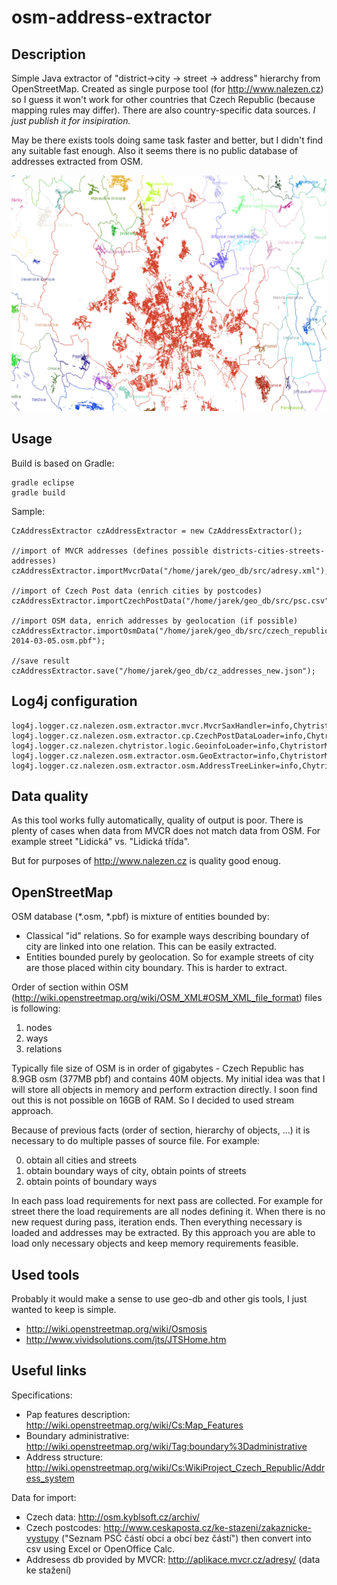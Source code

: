 # osm-address-extractor

## Description

Simple Java extractor of "district->city -> street -> address" hierarchy from OpenStreetMap. Created as single purpose tool (for http://www.nalezen.cz) so I guess it won't work for other countries that Czech Republic (because mapping rules may differ). There are also country-specific data sources. *I just publish it for insipiration.*

May be there exists tools doing same task faster and better, but I didn't find any suitable fast enough. Also it seems there is no public database of addresses extracted from OSM.

![Sample visualization](/sample_vis.png "Sample visualization")

## Usage

Build is based on Gradle:
```
gradle eclipse
gradle build
```

Sample:

```
CzAddressExtractor czAddressExtractor = new CzAddressExtractor();

//import of MVCR addresses (defines possible districts-cities-streets-addresses)
czAddressExtractor.importMvcrData("/home/jarek/geo_db/src/adresy.xml");
		
//import of Czech Post data (enrich cities by postcodes)
czAddressExtractor.importCzechPostData("/home/jarek/geo_db/src/psc.csv");
		
//import OSM data, enrich addresses by geolocation (if possible)
czAddressExtractor.importOsmData("/home/jarek/geo_db/src/czech_republic-2014-03-05.osm.pbf");
		
//save result
czAddressExtractor.save("/home/jarek/geo_db/cz_addresses_new.json");

```
## Log4j configuration

```
log4j.logger.cz.nalezen.osm.extractor.mvcr.MvcrSaxHandler=info,ChytristorMain
log4j.logger.cz.nalezen.osm.extractor.cp.CzechPostDataLoader=info,ChytristorMain
log4j.logger.cz.nalezen.chytristor.logic.GeoinfoLoader=info,ChytristorMain
log4j.logger.cz.nalezen.osm.extractor.osm.GeoExtractor=info,ChytristorMain
log4j.logger.cz.nalezen.osm.extractor.osm.AddressTreeLinker=info,ChytristorMain
```

## Data quality

As this tool works fully automatically, quality of output is poor. There is plenty of cases when data from MVCR does not match data from OSM. For example street "Lidická" vs. "Lidická třída".

But for purposes of http://www.nalezen.cz is quality good enoug.


## OpenStreetMap

OSM database (*.osm, *.pbf) is mixture of entities bounded by:
* Classical "id" relations. So for example ways describing boundary of city are linked into one relation. This can be easily extracted.
* Entities bounded purely by geolocation. So for example streets of city are those placed within city boundary. This is harder to extract.

Order of section within OSM (http://wiki.openstreetmap.org/wiki/OSM_XML#OSM_XML_file_format) files is following:

1. nodes
2. ways
3. relations

Typically file size of OSM is in order of gigabytes - Czech Republic has 8.9GB osm (377MB pbf) and contains 40M objects. My initial idea was that I will store all objects in memory and perform extraction directly. I soon find out this is not possible on 16GB of RAM. So I decided to used stream approach.

Because of previous facts (order of section, hierarchy of objects, ...) it is necessary to do multiple passes of source file. For example:

0. obtain all cities and streets
1. obtain boundary ways of city, obtain points of streets
2. obtain points of boundary ways

In each pass load requirements for next pass are collected. For example for street there the load requirements are all nodes defining it. When there is no new request during pass, iteration ends. Then everything necessary is loaded and addresses may be extracted. By this approach you are able to load only necessary objects and keep memory requirements feasible.

## Used tools

Probably it would make a sense to use geo-db and other gis tools, I just wanted to keep is simple.

* http://wiki.openstreetmap.org/wiki/Osmosis
* http://www.vividsolutions.com/jts/JTSHome.htm

## Useful links

Specifications:
* Pap features description: http://wiki.openstreetmap.org/wiki/Cs:Map_Features
* Boundary administrative: http://wiki.openstreetmap.org/wiki/Tag:boundary%3Dadministrative
* Address structure: http://wiki.openstreetmap.org/wiki/Cs:WikiProject_Czech_Republic/Address_system

Data for import:
* Czech data: http://osm.kyblsoft.cz/archiv/
* Czech postcodes: http://www.ceskaposta.cz/ke-stazeni/zakaznicke-vystupy ("Seznam PSČ částí obcí a obcí bez částí") then convert into csv using Excel or OpenOffice Calc.
* Addresess db provided by MVCR: http://aplikace.mvcr.cz/adresy/ (data ke stažení)
